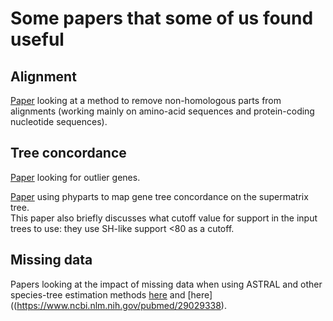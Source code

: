# **Some papers that some of us found useful**

## **Alignment**

[Paper](https://academic.oup.com/bioinformatics/advance-article/doi/10.1093/bioinformatics/bty448/5026659) looking at a method to remove non-homologous parts from alignments (working mainly on amino-acid sequences and protein-coding nucleotide sequences).  

## **Tree concordance**

[Paper](https://www.biorxiv.org/content/early/2017/08/22/115774) looking for outlier genes.  

[Paper](https://www.biorxiv.org/content/early/2017/08/22/115774) using phyparts to map gene tree concordance on the supermatrix tree.  
This paper also briefly discusses what cutoff value for support in the input trees to use: they use SH-like support <80 as a cutoff.

## **Missing data**

Papers looking at the impact of missing data when using ASTRAL and other species-tree estimation methods [here](https://bmcgenomics.biomedcentral.com/articles/10.1186/s12864-018-4619-8) and [here]((https://www.ncbi.nlm.nih.gov/pubmed/29029338).
